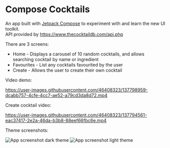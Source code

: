 



# Compose Cocktails

An app built with [Jetpack Compose](https://developer.android.com/jetpack/compose) to experiment with and learn the new UI toolkit.  
API provided by https://www.thecocktaildb.com/api.php

There are 3 screens:
* Home - Displays a carousel of 10 random cocktails, and allows searching cocktail by name or ingredient
* Favourites - List any cocktails favourited by the user
* Create - Allows the user to create their own cocktail


Video demo:

https://user-images.githubusercontent.com/46408323/137798959-dcabb757-4cfe-4cc7-ae52-a79cd3da8d72.mp4


Create cocktail video:

https://user-images.githubusercontent.com/46408323/137794561-eac37417-2e2a-46da-b3b8-88eef66fbc6e.mp4


Theme screenshots:

![App screenshot dark theme](https://i.imgur.com/pPM0PyU.png)
![App screenshot light theme](https://i.imgur.com/5V1uTIi.png)

